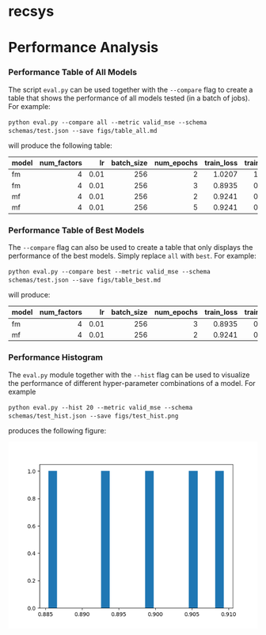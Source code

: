 # recsys

Performance Analysis
==============================================

### Performance Table of All Models

The script `eval.py` can be used together with the `--compare` flag to create a table that shows the performance of all 
models tested (in a batch of jobs). For example:

`python eval.py --compare all --metric valid_mse --schema schemas/test.json --save figs/table_all.md`

will produce the following table:

| model   |   num_factors |   lr |   batch_size |   num_epochs |   train_loss |   train_mse |   valid_loss |   valid_mse |
|:--------|--------------:|-----:|-------------:|-------------:|-------------:|------------:|-------------:|------------:|
| fm      |             4 | 0.01 |          256 |            2 |       1.0207 |      1.0207 |       0.8957 |      0.8957 |
| fm      |             4 | 0.01 |          256 |            3 |       0.8935 |      0.8935 |       0.8373 |      0.8373 |
| mf      |             4 | 0.01 |          256 |            2 |       0.9241 |      0.9241 |       0.8854 |      0.8854 |
| mf      |             4 | 0.01 |          256 |            5 |       0.9241 |      0.9241 |       0.8855 |      0.8855 |

### Performance Table of Best Models

The `--compare` flag can also be used to create a table that only displays the performance of the best models. Simply
replace `all` with `best`. For example:

`python eval.py --compare best --metric valid_mse --schema schemas/test.json --save figs/table_best.md`

will produce:

| model   |   num_factors |   lr |   batch_size |   num_epochs |   train_loss |   train_mse |   valid_loss |   valid_mse |
|:--------|--------------:|-----:|-------------:|-------------:|-------------:|------------:|-------------:|------------:|
| fm      |             4 | 0.01 |          256 |            3 |       0.8935 |      0.8935 |       0.8373 |      0.8373 |
| mf      |             4 | 0.01 |          256 |            2 |       0.9241 |      0.9241 |       0.8854 |      0.8854 |


### Performance Histogram

The `eval.py` module together with the `--hist` flag can be used to visualize the performance of different
hyper-parameter combinations of a model. For example

`python eval.py --hist 20 --metric valid_mse --schema schemas/test_hist.json --save figs/test_hist.png`

produces the following figure:

![hist_test](figs/test_hist.png)
